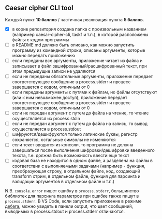## Caesar cipher CLI tool

Каждый пункт **10 баллов** / частичная реализация пункта **5 баллов**.

- [x] в корне репозитория создана папка с произвольным названием (например caesar-cipher-cli, task1 и т.п.), в которой расположены файлы с кодом программы
- [ ] в README.md должно быть описано, как можно запустить программу из командной строки, описаны аргументы, которые можно передать приложению
- [ ] если переданы все аргументы, приложение читает из файла и записывает в файл зашифрованный/расшифрованный текст, при этом предыдущие записи не удаляются
- [ ] если не переданы обязательные аргументы, приложение передает соответствующее сообщение в process.stderr и прoцесс завершается с кодом, отличным от 0
- [ ] если переданы аргументы с путями к файлам, но файлы отсутствуют (или к ним невозможен доступ), приложение передает соответствующее сообщение в process.stderr и прoцесс завершается с кодом, отличным от 0
- [ ] если не передан аргумент с путем до файла на чтение, то чтение осуществляется из process.stdin
- [ ] если не передан аргумент с путем до файла на запись, то вывод осуществляется в process.stdout
- [ ] шифруются/дешифруются только латинские буквы, регистр сохраняется, остальные символы не изменяются
- [ ] если текст вводится из консоли, то программа не должна завершаться после выполнения шифровки/дешифровки введенного текста, т.е. должна быть возможность ввести еще текст
- [ ] кодовая база не находится в одном файле, а разделена на файлы в соответствии с выполняемыми задачами (например - функция, преобразующая строку, в отдельном файле, код, создающий transform стрим, в отдельном файле, функция для парсинга и валидации аргументов в отдельном файле и т.п.)

N.B. `console.error` пишет ошибку в `process.stderr`, большинство библиотек для парсинга параметров при ошибке также пишут в `process.stderr`. В VS Code, если запустить приложение в режиме [дебага](https://code.visualstudio.com/docs/editor/debugging), можно увидеть в панели output, что цвет сообщений, выводимых в process.stdout и process.stderr отличаются.
